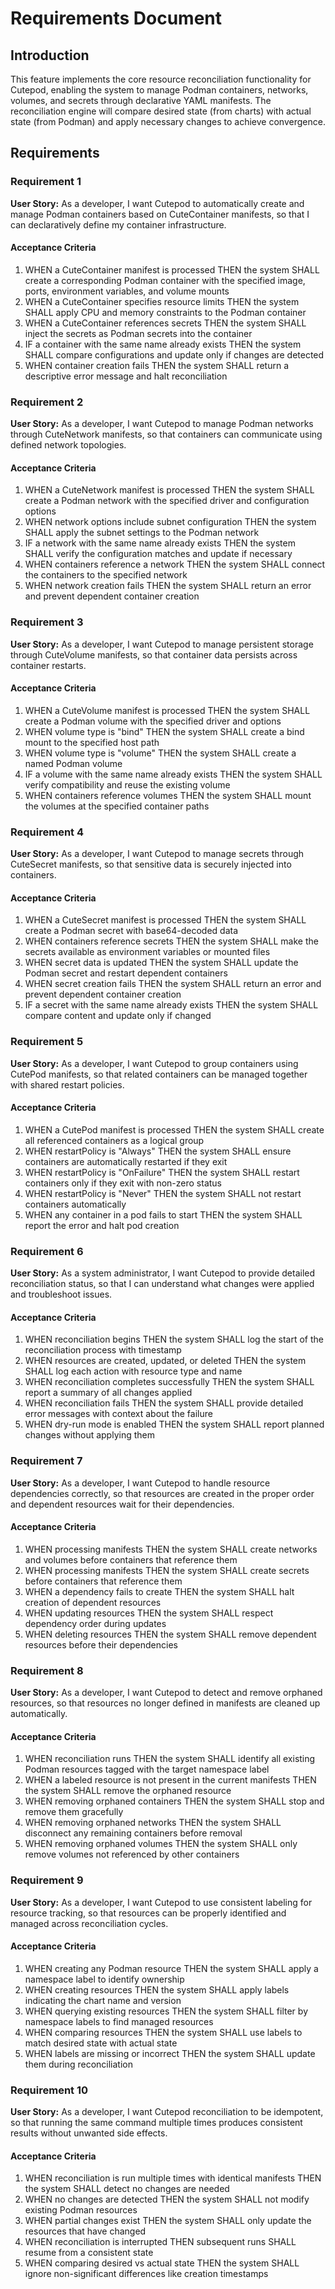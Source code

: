 # Requirements Document

## Introduction

This feature implements the core resource reconciliation functionality for Cutepod, enabling the system to manage Podman containers, networks, volumes, and secrets through declarative YAML manifests. The reconciliation engine will compare desired state (from charts) with actual state (from Podman) and apply necessary changes to achieve convergence.

## Requirements

### Requirement 1

**User Story:** As a developer, I want Cutepod to automatically create and manage Podman containers based on CuteContainer manifests, so that I can declaratively define my container infrastructure.

#### Acceptance Criteria

1. WHEN a CuteContainer manifest is processed THEN the system SHALL create a corresponding Podman container with the specified image, ports, environment variables, and volume mounts
2. WHEN a CuteContainer specifies resource limits THEN the system SHALL apply CPU and memory constraints to the Podman container
3. WHEN a CuteContainer references secrets THEN the system SHALL inject the secrets as Podman secrets into the container
4. IF a container with the same name already exists THEN the system SHALL compare configurations and update only if changes are detected
5. WHEN container creation fails THEN the system SHALL return a descriptive error message and halt reconciliation

### Requirement 2

**User Story:** As a developer, I want Cutepod to manage Podman networks through CuteNetwork manifests, so that containers can communicate using defined network topologies.

#### Acceptance Criteria

1. WHEN a CuteNetwork manifest is processed THEN the system SHALL create a Podman network with the specified driver and configuration options
2. WHEN network options include subnet configuration THEN the system SHALL apply the subnet settings to the Podman network
3. IF a network with the same name already exists THEN the system SHALL verify the configuration matches and update if necessary
4. WHEN containers reference a network THEN the system SHALL connect the containers to the specified network
5. WHEN network creation fails THEN the system SHALL return an error and prevent dependent container creation

### Requirement 3

**User Story:** As a developer, I want Cutepod to manage persistent storage through CuteVolume manifests, so that container data persists across container restarts.

#### Acceptance Criteria

1. WHEN a CuteVolume manifest is processed THEN the system SHALL create a Podman volume with the specified driver and options
2. WHEN volume type is "bind" THEN the system SHALL create a bind mount to the specified host path
3. WHEN volume type is "volume" THEN the system SHALL create a named Podman volume
4. IF a volume with the same name already exists THEN the system SHALL verify compatibility and reuse the existing volume
5. WHEN containers reference volumes THEN the system SHALL mount the volumes at the specified container paths

### Requirement 4

**User Story:** As a developer, I want Cutepod to manage secrets through CuteSecret manifests, so that sensitive data is securely injected into containers.

#### Acceptance Criteria

1. WHEN a CuteSecret manifest is processed THEN the system SHALL create a Podman secret with base64-decoded data
2. WHEN containers reference secrets THEN the system SHALL make the secrets available as environment variables or mounted files
3. WHEN secret data is updated THEN the system SHALL update the Podman secret and restart dependent containers
4. WHEN secret creation fails THEN the system SHALL return an error and prevent dependent container creation
5. IF a secret with the same name already exists THEN the system SHALL compare content and update only if changed

### Requirement 5

**User Story:** As a developer, I want Cutepod to group containers using CutePod manifests, so that related containers can be managed together with shared restart policies.

#### Acceptance Criteria

1. WHEN a CutePod manifest is processed THEN the system SHALL create all referenced containers as a logical group
2. WHEN restartPolicy is "Always" THEN the system SHALL ensure containers are automatically restarted if they exit
3. WHEN restartPolicy is "OnFailure" THEN the system SHALL restart containers only if they exit with non-zero status
4. WHEN restartPolicy is "Never" THEN the system SHALL not restart containers automatically
5. WHEN any container in a pod fails to start THEN the system SHALL report the error and halt pod creation

### Requirement 6

**User Story:** As a system administrator, I want Cutepod to provide detailed reconciliation status, so that I can understand what changes were applied and troubleshoot issues.

#### Acceptance Criteria

1. WHEN reconciliation begins THEN the system SHALL log the start of the reconciliation process with timestamp
2. WHEN resources are created, updated, or deleted THEN the system SHALL log each action with resource type and name
3. WHEN reconciliation completes successfully THEN the system SHALL report a summary of all changes applied
4. WHEN reconciliation fails THEN the system SHALL provide detailed error messages with context about the failure
5. WHEN dry-run mode is enabled THEN the system SHALL report planned changes without applying them

### Requirement 7

**User Story:** As a developer, I want Cutepod to handle resource dependencies correctly, so that resources are created in the proper order and dependent resources wait for their dependencies.

#### Acceptance Criteria

1. WHEN processing manifests THEN the system SHALL create networks and volumes before containers that reference them
2. WHEN processing manifests THEN the system SHALL create secrets before containers that reference them
3. WHEN a dependency fails to create THEN the system SHALL halt creation of dependent resources
4. WHEN updating resources THEN the system SHALL respect dependency order during updates
5. WHEN deleting resources THEN the system SHALL remove dependent resources before their dependencies

### Requirement 8

**User Story:** As a developer, I want Cutepod to detect and remove orphaned resources, so that resources no longer defined in manifests are cleaned up automatically.

#### Acceptance Criteria

1. WHEN reconciliation runs THEN the system SHALL identify all existing Podman resources tagged with the target namespace label
2. WHEN a labeled resource is not present in the current manifests THEN the system SHALL remove the orphaned resource
3. WHEN removing orphaned containers THEN the system SHALL stop and remove them gracefully
4. WHEN removing orphaned networks THEN the system SHALL disconnect any remaining containers before removal
5. WHEN removing orphaned volumes THEN the system SHALL only remove volumes not referenced by other containers

### Requirement 9

**User Story:** As a developer, I want Cutepod to use consistent labeling for resource tracking, so that resources can be properly identified and managed across reconciliation cycles.

#### Acceptance Criteria

1. WHEN creating any Podman resource THEN the system SHALL apply a namespace label to identify ownership
2. WHEN creating resources THEN the system SHALL apply labels indicating the chart name and version
3. WHEN querying existing resources THEN the system SHALL filter by namespace labels to find managed resources
4. WHEN comparing resources THEN the system SHALL use labels to match desired state with actual state
5. WHEN labels are missing or incorrect THEN the system SHALL update them during reconciliation

### Requirement 10

**User Story:** As a developer, I want Cutepod reconciliation to be idempotent, so that running the same command multiple times produces consistent results without unwanted side effects.

#### Acceptance Criteria

1. WHEN reconciliation is run multiple times with identical manifests THEN the system SHALL detect no changes are needed
2. WHEN no changes are detected THEN the system SHALL not modify existing Podman resources
3. WHEN partial changes exist THEN the system SHALL only update the resources that have changed
4. WHEN reconciliation is interrupted THEN subsequent runs SHALL resume from a consistent state
5. WHEN comparing desired vs actual state THEN the system SHALL ignore non-significant differences like creation timestamps